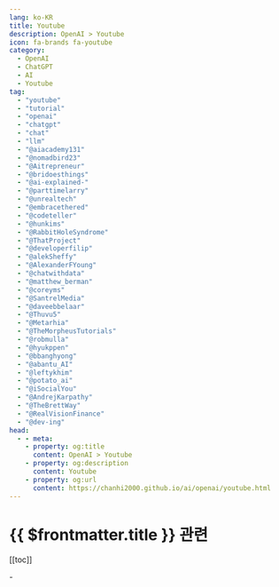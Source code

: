 ```yaml
---
lang: ko-KR
title: Youtube
description: OpenAI > Youtube
icon: fa-brands fa-youtube
category: 
  - OpenAI
  - ChatGPT
  - AI
  - Youtube
tag: 
  - "youtube"
  - "tutorial"
  - "openai"
  - "chatgpt"
  - "chat"
  - "llm"
  - "@aiacademy131"
  - "@nomadbird23"
  - "@Aitrepreneur"
  - "@bridoesthings"
  - "@ai-explained-"
  - "@parttimelarry"
  - "@unrealtech"
  - "@embracethered"
  - "@codeteller"
  - "@hunkims"
  - "@RabbitHoleSyndrome"
  - "@ThatProject"
  - "@developerfilip"
  - "@alekSheffy"
  - "@AlexanderFYoung"
  - "@chatwithdata"
  - "@matthew_berman"
  - "@coreyms"
  - "@SantrelMedia"
  - "@daveebbelaar"
  - "@Thuvu5"
  - "@Metarhia"
  - "@TheMorpheusTutorials"
  - "@robmulla"
  - "@hyukppen"
  - "@bbanghyong"
  - "@abantu_AI"
  - "@leftykhim"
  - "@potato_ai"
  - "@iSocialYou"
  - "@AndrejKarpathy"
  - "@TheBrettWay"
  - "@RealVisionFinance"
  - "@dev-ing"
head:
  - - meta:
    - property: og:title
      content: OpenAI > Youtube
    - property: og:description
      content: Youtube
    - property: og:url
      content: https://chanhi2000.github.io/ai/openai/youtube.html
---
```


# {{ $frontmatter.title }} 관련

[[toc]]

<MyYouTubeItems jsonName="yu-aiacademy131" /><!-- 한국인공지능아카데미 -->
<MyYouTubeItems jsonName="yu-njob_school" /><!-- N잡 학교 -->
<MyYouTubeItems jsonName="yu-Aitrepreneur" /><!-- Aitrepreneur -->
<MyYouTubeItems jsonName="yu-BriDoesAI" /><!-- Bri Does AI -->
<MyYouTubeItems jsonName="yu-aiexplained-official" /><!-- AI Explained -->
<MyYouTubeItems jsonName="yu-parttimelarry" /><!-- Part Time Larry -->
<MyYouTubeItems jsonName="yu-unrealtech" /><!-- 안될공학 - IT 테크 신기술 -->
<MyYouTubeItems jsonName="yu-embracethered" /><!-- Embrace The Red -->
<MyYouTubeItems jsonName="yu-codeteller" /><!-- 코드깎는노인 -->
<MyYouTubeItems jsonName="yu-hunkims" /><!-- Sung Kim -->
<MyYouTubeItems jsonName="yu-RabbitHoleSyndrome" /><!-- RabbitHoleSyndrome -->
<MyYouTubeItems jsonName="yu-ThatProject" /><!-- That Project -->
<MyYouTubeItems jsonName="yu-developerfilip" /><!-- Developer Filip -->
<MyYouTubeItems jsonName="yu-alekSheffy" /><!-- Alek -->
<MyYouTubeItems jsonName="yu-AlexanderFYoung" /><!-- Dr Alex Young -->
<MyYouTubeItems jsonName="yu-chatwithdata" /><!-- Chat with data -->
<MyYouTubeItems jsonName="yu-matthew_berman" /><!-- Matthew Berman -->
<MyYouTubeItems jsonName="yu-coreyms" /><!-- Corey Schafer -->
<MyYouTubeItems jsonName="yu-SantrelMedia" /><!-- Santrel Media -->
<MyYouTubeItems jsonName="yu-daveebbelaar" /><!-- Dave Ebbelaar -->
<MyYouTubeItems jsonName="yu-Thuvu5" /><!-- Thu Vu data analytics -->
<MyYouTubeItems jsonName="yu-Metarhia" /><!-- Metarhia -->
<MyYouTubeItems jsonName="yu-TheMorpheusTutorials" /><!-- The Morpheus Tutorials -->
<MyYouTubeItems jsonName="yu-robmulla" /><!-- Rob Mulla -->
<MyYouTubeItems jsonName="yu-hyukppen" /><!-- 혁펜하임 -->
<MyYouTubeItems jsonName="yu-bbanghyong" /><!-- 빵형의 개발도상국 -->
<MyYouTubeItems jsonName="yu-abantu_AI" /><!-- 아반투 (인공지능 및 안드로이드 강의) -->-
<MyYouTubeItems jsonName="yu-leftykhim" /><!-- 김왼손의 왼손코딩 -->
<MyYouTubeItems jsonName="yu-potato_ai" /><!-- 감자나라ai -->
<MyYouTubeItems jsonName="yu-iSocialYou" /><!-- i Social You -->
<MyYouTubeItems jsonName="yu-AndrejKarpathy" /><!-- Andrej Karpathy -->
<MyYouTubeItems jsonName="yu-TheBrettWay" /><!-- Brett Malinowski -->
<MyYouTubeItems jsonName="yu-RealVisionFinance" /><!-- Real Vision -->
<MyYouTubeItems jsonName="yu-dev-ing" /><!-- 오늘도 개발중 -->
<MyYouTubeItems jsonName="yu-boanproject" /><!-- 보안프로젝트[boanproject] -->
<MyYouTubeItems jsonName="yu-Boo_ho" /><!-- 부업하는 호박군 -->
<MyYouTubeItems jsonName="yu-TinaHuang1" /><!-- Tina Huang -->
<MyYouTubeItems jsonName="yu-MahlerLab" /><!-- 말러랩 -->
<MyYouTubeItems jsonName="yu-HITSAI" /><!-- HITS -->
<MyYouTubeItems jsonName="yu-aiDotEngineer" /><!-- AI Engineer -->
<MyYouTubeItems jsonName="yu-engineerprompt" /><!-- Prompt Engineering -->
<MyYouTubeItems jsonName="yu-ConnerArdman" /><!-- Conner Ardman -->
<MyYouTubeItems jsonName="yu-unconv" /><!-- Unconventional Coding -->
<MyYouTubeItems jsonName="yu-AI-km1yn" /><!-- 모두의AI -->
<MyYouTubeItems jsonName="yu-WesRoth" /><!-- Wes Roth -->
<MyYouTubeItems jsonName="yu-runbuild" /><!-- 런빌드 -->
<MyYouTubeItems jsonName="yu-ritvikmath" /><!-- ritvikmath -->
<MyYouTubeItems jsonName="yu-vprasadmdmph" /><!-- Vinay Prasad MD MPH -->
<MyYouTubeItems jsonName="yu-GadgetSeoul" /><!-- Gadget Seoul -->
<MyYouTubeItems jsonName="yu-MattVidPro" /><!-- MattVidPro AI -->
<MyYouTubeItems jsonName="yu-nangman002" /><!-- 낭만공돌이 - IT와 비즈니스 이야기 -->
<MyYouTubeItems jsonName="yu-YannicKilcher" /><!-- Yannic Kilcher -->
<MyYouTubeItems jsonName="yu-sentdex" /><!-- sentdex -->
<MyYouTubeItems jsonName="yu-diplwapl" /><!-- 디플와플 -->
<MyYouTubeItems jsonName="yu-1littlecoder" /><!-- 1littlecoder -->
<MyYouTubeItems jsonName="yu-corgi_NLP" /><!-- NLP 코기 -->
<MyYouTubeItems jsonName="yu-jincoding" /><!-- 찐코딩 Jin Coding -->
<MyYouTubeItems jsonName="yu-ai-foundations" /><!-- AI Foundations -->
<MyYouTubeItems jsonName="yu-kimfl" /><!-- 프로그래머 김플 스튜디오 -->
<MyYouTubeItems jsonName="yu-aiadvantage" /><!-- The AI Advantage -->
<MyYouTubeItems jsonName="yu-eddie_the_traveler" /><!-- 에디의 개발 여행기 -->
<MyYouTubeItems jsonName="yu-toshvelaga" /><!-- Tosh Velaga -->
<MyYouTubeItems jsonName="yu-Buff_RnBD" /><!-- 버프 -->
<MyYouTubeItems jsonName="yu-DavidOndrej" /> <!-- David Ondrej -->
<MyYouTubeItems jsonName="yu-mreflow" /><!-- Matt Wolfe -->
<MyYouTubeItems jsonName="yu-newlearningTV" /><!-- NewLearning 뉴러닝 -->
<MyYouTubeItems jsonName="yu-ExplainingComputers" /><!-- ExplainingComputers -->
<MyYouTubeItems jsonName="yu-easyaitech" /><!-- AI 파트너스 -->
<MyYouTubeItems jsonName="yu-kooky0ai" /><!-- 기묘한 자동화 -->
<MyYouTubeItems jsonName="yu-Buff_TV" /><!-- 버프TV -->
<MyYouTubeItems jsonName="yu-TwoMinutePapers" /><!-- Two Minute Papers -->
<MyYouTubeItems jsonName="yu-dev_brother" /><!-- 개발동생 -->
<MyYouTubeItems jsonName="yu-samwitteveenai" /><!-- Sam Witteveen -->
<MyYouTubeItems jsonName="yu-AnsonAlexander" /><!-- Anson Alexander -->
<MyYouTubeItems jsonName="yu-LiamOttley" /><!-- Liam Ottley -->
<MyYouTubeItems jsonName="yu-TiagoForte" /><!-- Tiago Forte -->
<MyYouTubeItems jsonName="yu-Lbdyro" /><!-- Seongsik Kim -->
<MyYouTubeItems jsonName="yu-googyosoo" /><!-- 구교수 TV -->
<MyYouTubeItems jsonName="yu-drawandrew" /><!-- 드로우앤드류 -->
<MyYouTubeItems jsonName="yu-career_hacker_alex" /><!-- 커리어해커 알렉스 -->
<MyYouTubeItems jsonName="yu-KodapsAcademy" /><!-- Kodaps Academy -->
<MyYouTubeItems jsonName="yu-alejandro_ao" /><!-- Alejandro AO - Software & Ai -->
<MyYouTubeItems jsonName="yu-encord" /><!-- Encord -->
<MyYouTubeItems jsonName="yu-DigitalMirrorComputing" /><!-- Digital Mirror -->
<MyYouTubeItems jsonName="yu-wkforum" /><!-- World Knowledge Forum -->
<MyYouTubeItems jsonName="yu-GISCoordinated" /><!-- GIS Coordinated -->
<MyYouTubeItems jsonName="yu-devlearn_creator" /><!-- DEV-LEARN 데브런 -AI 게임제작 강의 -->
<MyYouTubeItems jsonName="yu-edwardjhu" /><!-- Edward Hu -->
<MyYouTubeItems jsonName="yu-weirdeveloper" /><!-- 괴발자 -->
<MyYouTubeItems jsonName="yu-n8n-io" /><!-- n8n -->
<MyYouTubeItems jsonName="yu-JeffSu" /><!-- Jeff Su -->
<MyYouTubeItems jsonName="yu-realchrishawkes" /><!-- Chris Hawkes -->
<MyYouTubeItems jsonName="yu-EnjoyCreativeLife" /><!-- 런타임 -->
<MyYouTubeItems jsonName="yu-dabidstudio-ho7fh" /><!-- 다비드스튜디오 dabidstudio  -->
<MyYouTubeItems jsonName="yu-FASTCAMPUStv" /><!-- 패스트캠퍼스 -->
<MyYouTubeItems jsonName="yu-NicholasRenotte" /><!-- Nicholas Renotte -->
<MyYouTubeItems jsonName="yu-careerhackeralex" /><!-- 커리어해커 알렉스 -->
<MyYouTubeItems jsonName="yu-CleverProgrammer" /><!-- Clever Programmer -->
<MyYouTubeItems jsonName="yu-choda100" /><!-- choda100 -->
<MyYouTubeItems jsonName="yu-Eduonix" /><!-- Eduonix Learning Solutions -->
<MyYouTubeItems jsonName="yu-teddynote" /><!-- 테디노트 TeddyNote -->
<MyYouTubeItems jsonName="yu-njm0810" /><!-- 긍정왕수전노 경제적 자유 -->
<MyYouTubeItems jsonName="yu-SkillLeapAI" /><!-- Skill Leap AI -->
<MyYouTubeItems jsonName="yu-tom-delalande" /><!-- Tom Delalande -->
<MyYouTubeItems jsonName="yu-deployingai" /><!-- Deploying AI -->
<MyYouTubeItems jsonName="yu-micoding" /><!-- 몰입코딩 아카이브 -->
<MyYouTubeItems jsonName="yu-yonsei_graduate_school_sw_eng" /><!-- 연세공학대학원 컴소공학 프로젝트 -->
<MyYouTubeItems jsonName="yu-user-ck6kt9rg4r" /><!-- 한국클라우드산업협회 -->
<MyYouTubeItems jsonName="yu-realreport" /><!-- RealGrid -->
<MyYouTubeItems jsonName="yu-CodeOpinion" /><!-- CodeOpinion -->
<MyYouTubeItems jsonName="yu-murtazasworkshop" /><!-- Murtaza's Workshop - Robotics and AI -->
<MyYouTubeItems jsonName="yu-mr.5pm" /><!-- Mr.5pm -->
<MyYouTubeItems jsonName="yu-XCA" /><!-- Xcoding with Alfian -->
<MyYouTubeItems jsonName="yu-tonykipkemboi" /><!-- The How-To Guy -->
<MyYouTubeItems jsonName="yu-AICodeKing" /><!-- AICodeKing -->
<MyYouTubeItems jsonName="yu-AI-GPTWorkshop" /><!-- AI Workshop -->
<MyYouTubeItems jsonName="yu-mcodeM" /><!-- 메타코드M -->
<MyYouTubeItems jsonName="yu-elder_plinius" /><!-- Pliny the Prompter -->
<MyYouTubeItems jsonName="yu-TiffInTech" /><!-- Tiff In Tech -->
<MyYouTubeItems jsonName="yu-JohnKOBADesign" /><!-- JohnKOBA Design -->
<MyYouTubeItems jsonName="yu-DrKnowitallKnows" /><!-- Dr. Know-it-all Knows it all -->
<MyYouTubeItems jsonName="yu-gpters" /><!-- GPTers 커뮤니티 -->
<MyYouTubeItems jsonName="yu-eduttime" /><!-- EDUTTIME(K-EDU) -->
<MyYouTubeItems jsonName="yu-itnote" /><!-- 이임복의 일상IT -->
<MyYouTubeItems jsonName="yu-codewithbro95" /><!-- CodewithBro -->
<MyYouTubeItems jsonName="yu-mamapop" /><!-- 엄마, 내가 알려줄게 -->
<MyYouTubeItems jsonName="yu-beardfm" /><!-- Stephen Robles -->
<MyYouTubeItems jsonName="yu-AlfieMarsh" /><!-- AI Alfie -->

<TagLinks />
